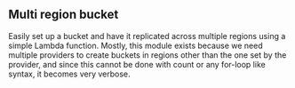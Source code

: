 ## Multi region bucket

Easily set up a bucket and have it replicated across multiple regions using a simple Lambda function. Mostly, this module
exists because we need multiple providers to create buckets in regions other than the one set by the provider, and since
this cannot be done with count or any for-loop like syntax, it becomes very verbose.
